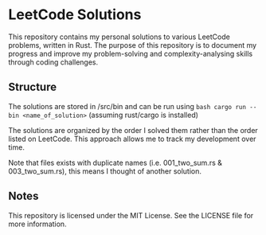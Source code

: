 # LeetCode Solutions

This repository contains my personal solutions to various LeetCode problems, written in Rust. The purpose of this repository is to document my progress and improve my problem-solving and complexity-analysing skills through coding challenges. 

## Structure

The solutions are stored in /src/bin and can be run using ```bash cargo run --bin <name_of_solution>``` (assuming rust/cargo is installed)

The solutions are organized by the order I solved them rather than the order listed on LeetCode. This approach allows me to track my development over time.

Note that files exists with duplicate names (i.e. 001_two_sum.rs & 003_two_sum.rs), this means I thought of another solution.

## Notes

This repository is licensed under the MIT License. See the LICENSE file for more information.
